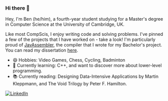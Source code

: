 ### Hi there 👋

Hey, I'm Ben (he/him), a fourth-year student studying for a Master's degree in Computer Science at the University of Cambridge, UK.

Like most CompScis, I enjoy writing code and solving problems. I've pinned a few of the projects that I have worked on - take a look! I'm particularly proud of [JavAssembler](https://github.com/bencole12345/JavAssembler), the compiler that I wrote for my Bachelor's project. You can read my dissertation [here](https://github.com/bencole12345/JavAssembler/blob/master/Dissertation.pdf).

- 😄 Hobbies: Video Games, Chess, Cycling, Badminton
- 🌱 Currently learning: C++, and want to discover more about lower-level programming.
- 📚 Currently reading: Designing Data-Intensive Applications by Martin Kleppmann, and The Void Trilogy by Peter F. Hamilton.
<!-- - ⚡ Fun fact: In term-time I start my days at 6am! -->

<a href="https://www.linkedin.com/in/bencole12345/"><img src="https://img.shields.io/badge/LinkedIn--_.svg?style=social&logo=linkedin" alt="LinkedIn"></a>
<!--
**bencole12345/bencole12345** is a ✨ _special_ ✨ repository because its `README.md` (this file) appears on your GitHub profile.

Here are some ideas to get you started:

- 🔭 I’m currently working on ...
- 🌱 I’m currently learning ...
- 👯 I’m looking to collaborate on ...
- 🤔 I’m looking for help with ...
- 💬 Ask me about ...
- 📫 How to reach me: ...
- 😄 Pronouns: ...
- ⚡ Fun fact: ...
-->
